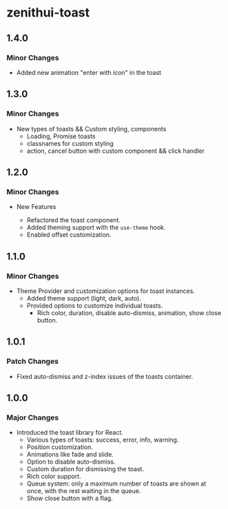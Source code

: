 # zenithui-toast

## 1.4.0

### Minor Changes

- Added new animation "enter with icon" in the toast

## 1.3.0

### Minor Changes

- New types of toasts && Custom styling, components
  - Loading, Promise toasts
  - classnames for custom styling
  - action, cancel button with custom component && click handler

## 1.2.0

### Minor Changes

- New Features

  - Refactored the toast component.
  - Added theming support with the `use-theme` hook.
  - Enabled offset customization.

## 1.1.0

### Minor Changes

- Theme Provider and customization options for toast instances.
  - Added theme support (light, dark, auto).
  - Provided options to customize individual toasts.
    - Rich color, duration, disable auto-dismiss, animation, show close button.

## 1.0.1

### Patch Changes

- Fixed auto-dismiss and z-index issues of the toasts container.

## 1.0.0

### Major Changes

- Introduced the toast library for React.
  - Various types of toasts: success, error, info, warning.
  - Position customization.
  - Animations like fade and slide.
  - Option to disable auto-dismiss.
  - Custom duration for dismissing the toast.
  - Rich color support.
  - Queue system: only a maximum number of toasts are shown at once, with the rest waiting in the queue.
  - Show close button with a flag.
